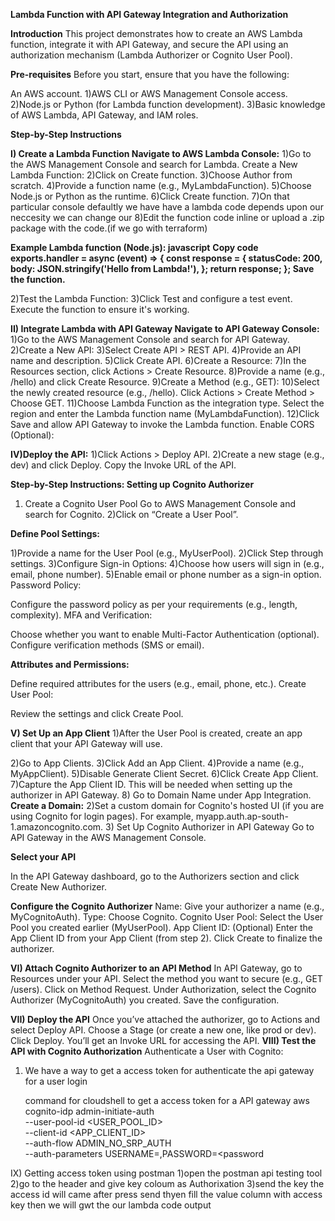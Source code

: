 **Lambda Function with API Gateway Integration and Authorization**

**Introduction**
This project demonstrates how to create an AWS Lambda function, integrate it with API Gateway, and secure the API using an authorization mechanism (Lambda Authorizer or Cognito User Pool).

**Pre-requisites**
Before you start, ensure that you have the following:

An AWS account.
1)AWS CLI or AWS Management Console access.
2)Node.js or Python (for Lambda function development).
3)Basic knowledge of AWS Lambda, API Gateway, and IAM roles.

**Step-by-Step Instructions**

**I) Create a Lambda Function
Navigate to AWS Lambda Console:**
1)Go to the AWS Management Console and search for Lambda.
Create a New Lambda Function:
2)Click on Create function.
3)Choose Author from scratch.
4)Provide a function name (e.g., MyLambdaFunction).
5)Choose Node.js or Python as the runtime.
6)Click Create function.
7)On that particular console defaultly we have have a lambda code depends upon our neccesity we can change our
8)Edit the function code inline or upload a .zip package with the code.(if we go with terraform)

**Example Lambda function (Node.js):
javascript**
**Copy code
exports.handler = async (event) => {
    const response = {
        statusCode: 200,
        body: JSON.stringify('Hello from Lambda!'),
    };
    return response;
};
Save the function.**

2)Test the Lambda Function:
3)Click Test and configure a test event.
Execute the function to ensure it's working.

**II) Integrate Lambda with API Gateway
Navigate to API Gateway Console:**
1)Go to the AWS Management Console and search for API Gateway.
2)Create a New API:
3)Select Create API > REST API.
4)Provide an API name and description.
5)Click Create API.
6)Create a Resource:
7)In the Resources section, click Actions > Create Resource.
8)Provide a name (e.g., /hello) and click Create Resource.
9)Create a Method (e.g., GET):
10)Select the newly created resource (e.g., /hello).
Click Actions > Create Method > Choose GET.
11)Choose Lambda Function as the integration type.
Select the region and enter the Lambda function name (MyLambdaFunction).
12)Click Save and allow API Gateway to invoke the Lambda function.
Enable CORS (Optional):

**IV)Deploy the API:**
1)Click Actions > Deploy API.
2)Create a new stage (e.g., dev) and click Deploy.
Copy the Invoke URL of the API.

**Step-by-Step Instructions: Setting up Cognito Authorizer**
1) Create a Cognito User Pool
Go to AWS Management Console and search for Cognito.
2)Click on “Create a User Pool”.

**Define Pool Settings:**

1)Provide a name for the User Pool (e.g., MyUserPool).
2)Click Step through settings.
3)Configure Sign-in Options:
4)Choose how users will sign in (e.g., email, phone number).
5)Enable email or phone number as a sign-in option.
Password Policy:

Configure the password policy as per your requirements (e.g., length, complexity).
MFA and Verification:

Choose whether you want to enable Multi-Factor Authentication (optional).
Configure verification methods (SMS or email).

**Attributes and Permissions:**

Define required attributes for the users (e.g., email, phone, etc.).
Create User Pool:

Review the settings and click Create Pool.

**V) Set Up an App Client**
1)After the User Pool is created, create an app client that your API Gateway will use.

2)Go to App Clients.
3)Click Add an App Client.
4)Provide a name (e.g., MyAppClient).
5)Disable Generate Client Secret.
6)Click Create App Client.
7)Capture the App Client ID. This will be needed when setting up the authorizer in API Gateway.
8) Go to Domain Name under App Integration.
**Create a Domain:**
2)Set a custom domain for Cognito's hosted UI (if you are using Cognito for login pages).
For example, myapp.auth.ap-south-1.amazoncognito.com.
3) Set Up Cognito Authorizer in API Gateway
Go to API Gateway in the AWS Management Console.

**Select your API**

In the API Gateway dashboard, go to the Authorizers section and click Create New Authorizer.

**Configure the Cognito Authorizer**
Name: Give your authorizer a name (e.g., MyCognitoAuth).
Type: Choose Cognito.
Cognito User Pool: Select the User Pool you created earlier (MyUserPool).
App Client ID: (Optional) Enter the App Client ID from your App Client (from step 2).
Click Create to finalize the authorizer.

**VI) Attach Cognito Authorizer to an API Method**
In API Gateway, go to Resources under your API.
Select the method you want to secure (e.g., GET /users).
Click on Method Request.
Under Authorization, select the Cognito Authorizer (MyCognitoAuth) you created.
Save the configuration.

**VII) Deploy the API**
Once you’ve attached the authorizer, go to Actions and select Deploy API.
Choose a Stage (or create a new one, like prod or dev).
Click Deploy.
You’ll get an Invoke URL for accessing the API.
**VIII) Test the API with Cognito Authorization**
Authenticate a User with Cognito:
1) We have a way to get a access token for authenticate the api gateway for a user login

     command for cloudshell to get a access token for a API gateway
   aws cognito-idp admin-initiate-auth \
  --user-pool-id <USER_POOL_ID> \
  --client-id <APP_CLIENT_ID> \
  --auth-flow ADMIN_NO_SRP_AUTH \
  --auth-parameters USERNAME=<username>,PASSWORD=<password

IX) Getting access token using postman
1)open the postman api testing tool 
2)go to the header and give key coloum as Authorixation 
3)send the key the access id will came after press send thyen fill the value column with access key then we will gwt the our lambda code output
